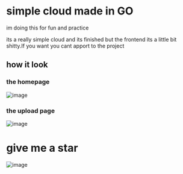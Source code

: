 # simple cloud made in GO
im doing this for fun and practice

its a really simple cloud and its finished but the frontend its a little bit shitty.If you want you cant apport to the project
## how it look
### the homepage
![image](https://user-images.githubusercontent.com/66473662/118318166-9c0fd000-b4be-11eb-9380-97bcd0832d41.png)
### the upload page
![image](https://media.discordapp.net/attachments/820472030474272769/842841928617164810/Screen_Shot_2021-05-14_at_14.12.38.png?width=1584&height=943)


# give me a star
![image](https://user-images.githubusercontent.com/66473662/118324614-e184cb00-b4c7-11eb-8e9c-4812996e736c.png)
